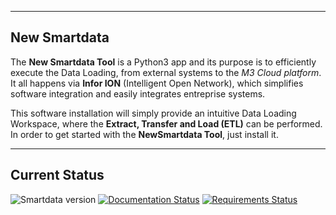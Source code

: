 --------------
New Smartdata
--------------

The **New Smartdata Tool** is a Python3 app and its purpose is to efficiently execute the Data Loading, from external systems to the *M3 Cloud platform*. It all happens via **Infor ION** (Intelligent Open Network), which simplifies software integration and easily integrates entreprise systems. 

This software installation will simply provide an intuitive Data Loading Workspace, where the **Extract, Transfer and Load (ETL)** can be performed. In order to get started with the **NewSmartdata Tool**, just install it.

----------------
Current Status
----------------

![Smartdata version](https://img.shields.io/badge/version-0.0.2-blue)
[![Documentation Status](https://readthedocs.org/projects/inforion/badge/?version=latest)](https://inforion.readthedocs.io/de/latest/?badge=latest)
[![Requirements Status](https://requires.io/github/Fellow-Consulting-AG/inforion/requirements.svg?branch=master)](https://requires.io/github/Fellow-Consulting-AG/inforion/requirements/?branch=master)
